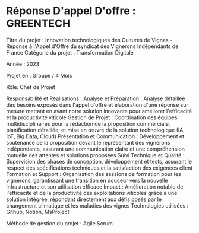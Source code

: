 # Réponse D'appel D'offre : GREENTECH

Titre du projet : Innovation technologiques des Cultures de Vignes - Réponse à l'Appel d'Offre du syndicat des Vignerons Indépendants de France
Catégorie du projet : Transformation Digitale

Année : 2023

Projet en : Groupe / 4 Mois

Rôle: Chef de Projet

Responsabilité et Réalisations :
Analyse et Préparation : Analyse détaillée des besoins exposés dans l'appel d'offre et élaboration d'une réponse sur mesure mettant en avant notre solution innovante pour améliorer l'efficacité et la productivité viticole
Gestion de Projet : Coordination des équipes multidisciplinaires pour la rédaction de la proposition commerciale, planification détaillée, et mise en œuvre de la solution technologique (IA, IoT, Big Data, Cloud)
Présentation et Communication : Développement et soutenance de la proposition devant le représentant des vignerons indépendants, assurant une communication claire et une compréhension mutuelle des attentes et solutions proposées
Suivi Technique et Qualité : Supervision des phases de conception, développement et tests, assurant le respect des spécifications techniques et la satisfaction des exigences client
Formation et Support : Organisation des sessions de formation pour les vignerons, garantissant une transition en douceur vers la nouvelle infrastructure et son utilisation efficace
Impact : Amélioration notable de l'efficacité et de la productivité des exploitations viticoles grâce à une solution intégrée, répondant directement aux défis posés par le changement climatique et les maladies des vignes
Technologies utilisées : Github, Notion, MsProject

Méthode de gestion du projet : Agile Scrum
